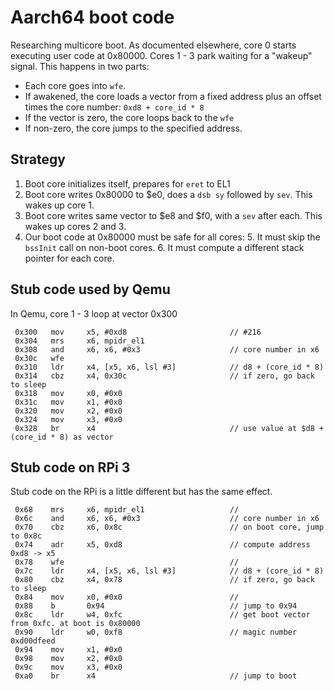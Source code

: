 # Aarch64 boot code

Researching multicore boot. As documented elsewhere, core 0 starts
executing user code at 0x80000. Cores 1 - 3 park waiting for a
"wakeup" signal. This happens in two parts:

- Each core goes into `wfe`.
- If awakened, the core loads a vector from a fixed address plus an
  offset times the core number: `0xd8 + core_id * 8`
- If the vector is zero, the core loops back to the `wfe`
- If non-zero, the core jumps to the specified address.

## Strategy

1. Boot core initializes itself, prepares for `eret` to EL1
2. Boot core writes 0x80000 to $e0, does a `dsb sy` followed by `sev`. This wakes up core 1.
3. Boot core writes same vector to $e8 and $f0, with a `sev` after each. This wakes up cores 2 and 3.
4. Our boot code at 0x80000 must be safe for all cores:
   5. It must skip the `bssInit` call on non-boot cores.
   6. It must compute a different stack pointer for each core.

## Stub code used by Qemu

In Qemu, core 1 - 3 loop at vector 0x300

```
 0x300   mov     x5, #0xd8                       // #216
 0x304   mrs     x6, mpidr_el1
 0x308   and     x6, x6, #0x3                    // core number in x6
 0x30c   wfe                                                                                             
 0x310   ldr     x4, [x5, x6, lsl #3]            // d8 + (core_id * 8)
 0x314   cbz     x4, 0x30c                       // if zero, go back to sleep
 0x318   mov     x0, #0x0 
 0x31c   mov     x1, #0x0 
 0x320   mov     x2, #0x0 
 0x324   mov     x3, #0x0 
 0x328   br      x4                              // use value at $d8 + (core_id * 8) as vector
```

## Stub code on RPi 3

Stub code on the RPi is a little different but has the same effect.

```
 0x68    mrs     x6, mpidr_el1                   //
 0x6c    and     x6, x6, #0x3                    // core number in x6
 0x70    cbz     x6, 0x8c                        // on boot core, jump to 0x8c
 0x74    adr     x5, 0xd8                        // compute address 0xd8 -> x5
 0x78    wfe                                     // 
 0x7c    ldr     x4, [x5, x6, lsl #3]            // d8 + (core_id * 8)
 0x80    cbz     x4, 0x78                        // if zero, go back to sleep
 0x84    mov     x0, #0x0                        // 
 0x88    b       0x94                            // jump to 0x94
 0x8c    ldr     w4, 0xfc                        // get boot vector from 0xfc. at boot is 0x80000
 0x90    ldr     w0, 0xf8                        // magic number 0xd00dfeed
 0x94    mov     x1, #0x0            
 0x98    mov     x2, #0x0            
 0x9c    mov     x3, #0x0            
 0xa0    br      x4                              // jump to boot
```
